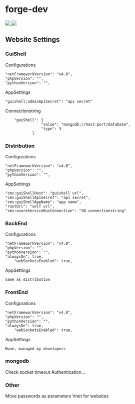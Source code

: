 # forge-dev

<a href="https://portal.azure.com/#create/Microsoft.Template/uri/https%3A%2F%2Fraw.githubusercontent.com%2Fvflorusso%2Fforge-dev%2Fmaster%2Fazuredeploy.json" target="_blank">
    <img src="http://azuredeploy.net/deploybutton.png"/>
</a>
<a href="http://armviz.io/#/?load=https%3A%2F%2Fraw.githubusercontent.com%2Fvflorusso%2Fforge-dev%2Fmaster%2Fazuredeploy.json" target="_blank">
    <img src="http://armviz.io/visualizebutton.png"/>
</a>





## Website Settings

### GuiShell

Configurations

    "netFrameworkVersion": "v4.0",
    "phpVersion": "",
    "pythonVersion": "",

AppSettings

    "guishell:adminApiSecret": "api secret"

Connectionstring

		"guiShell": {
					"value": "mongodb://host:port/database",
					"type": 3
				}

### Distribution

Configurations

    "netFrameworkVersion": "v4.0",
    "phpVersion": "",
    "pythonVersion": "",

AppSettings

    "cms:guiShellHost": "guishell url",
    "cms:guiShellApiSecret": "api secret",
    "cms:guiShellAppName": "app name",
    "rootUrl": "self url",
    "cms:azureServiceBusConnection": "SB connectionstring"

### BackEnd

Configurations

    "netFrameworkVersion": "v4.0",
    "phpVersion": "",
    "pythonVersion": "",
    "alwaysOn": true,
		"webSocketsEnabled": true,

AppSettings

	Same as distribution

### FrontEnd

Configurations

    "netFrameworkVersion": "v4.0",
    "phpVersion": "",
    "pythonVersion": "",
    "alwaysOn": true,
		"webSocketsEnabled": true,

AppSettings

	None, managed by developers



### mongodb

Check socket timeout
Authentication...


### Other

Move passwords as parameters
Vnet for websites